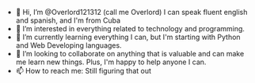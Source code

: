 - 👋 Hi, I’m @Overlord121312 (call me Overlord) I can speak fluent english and spanish, and I'm from Cuba
- 👀 I’m interested in everything related to technology and programming.
- 🌱 I’m currently learning everything I can, but I'm starting with Python and Web Developing languages.
- 💞️ I’m looking to collaborate on anything that is valuable and can make me learn new things. Plus, I'm happy to help anyone I can.
- 📫 How to reach me: Still figuring that out
